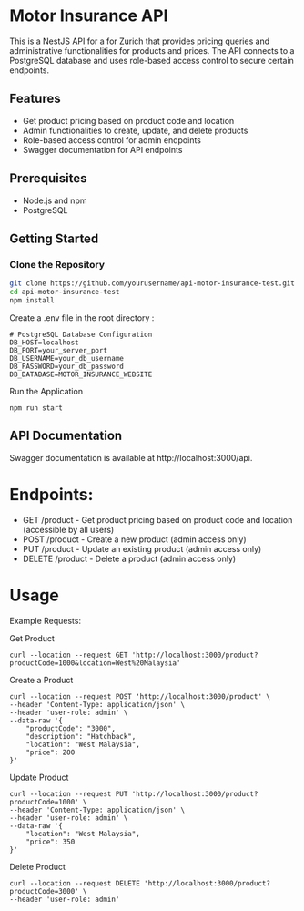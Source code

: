 # Motor Insurance API

This is a NestJS API for a for Zurich  that provides pricing queries and administrative functionalities for products and prices. The API connects to a PostgreSQL database and uses role-based access control to secure certain endpoints.

## Features

- Get product pricing based on product code and location
- Admin functionalities to create, update, and delete products
- Role-based access control for admin endpoints
- Swagger documentation for API endpoints

## Prerequisites

- Node.js and npm
- PostgreSQL

## Getting Started

### Clone the Repository

```bash
git clone https://github.com/yourusername/api-motor-insurance-test.git
cd api-motor-insurance-test
npm install
```

Create a .env file in the root directory :
```
# PostgreSQL Database Configuration
DB_HOST=localhost
DB_PORT=your_server_port
DB_USERNAME=your_db_username
DB_PASSWORD=your_db_password
DB_DATABASE=MOTOR_INSURANCE_WEBSITE
```
Run the Application
```
npm run start
```


## API Documentation
Swagger documentation is available at http://localhost:3000/api.

# Endpoints:
- GET /product - Get product pricing based on product code and location (accessible by all users)
- POST /product - Create a new product (admin access only)
- PUT /product - Update an existing product (admin access only)
- DELETE /product - Delete a product (admin access only)

# Usage
Example Requests:

Get Product
```
curl --location --request GET 'http://localhost:3000/product?productCode=1000&location=West%20Malaysia'
```

Create a Product
```
curl --location --request POST 'http://localhost:3000/product' \
--header 'Content-Type: application/json' \
--header 'user-role: admin' \
--data-raw '{
    "productCode": "3000",
    "description": "Hatchback",
    "location": "West Malaysia",
    "price": 200
}'
```

Update Product
```
curl --location --request PUT 'http://localhost:3000/product?productCode=1000' \
--header 'Content-Type: application/json' \
--header 'user-role: admin' \
--data-raw '{
    "location": "West Malaysia",
    "price": 350
}'
```

Delete Product
```
curl --location --request DELETE 'http://localhost:3000/product?productCode=3000' \
--header 'user-role: admin'
```
